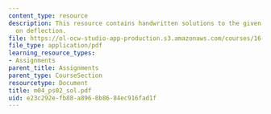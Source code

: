 ```yaml
---
content_type: resource
description: This resource contains handwritten solutions to the given problem set
  on deflection.
file: https://ol-ocw-studio-app-production.s3.amazonaws.com/courses/16-01-unified-engineering-i-ii-iii-iv-fall-2005-spring-2006/e23c292efb88a8968b8684ec916fad1f_m04_ps02_sol.pdf
file_type: application/pdf
learning_resource_types:
- Assignments
parent_title: Assignments
parent_type: CourseSection
resourcetype: Document
title: m04_ps02_sol.pdf
uid: e23c292e-fb88-a896-8b86-84ec916fad1f
---
```


